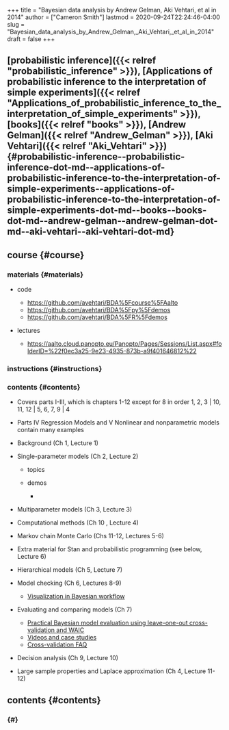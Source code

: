 +++
title = "Bayesian data analysis by Andrew Gelman, Aki Vehtari, et al in 2014"
author = ["Cameron Smith"]
lastmod = 2020-09-24T22:24:46-04:00
slug = "Bayesian_data_analysis_by_Andrew_Gelman,_Aki_Vehtari,_et_al_in_2014"
draft = false
+++

## [probabilistic inference]({{< relref "probabilistic_inference" >}}), [Applications of probabilistic inference to the interpretation of simple experiments]({{< relref "Applications_of_probabilistic_inference_to_the_interpretation_of_simple_experiments" >}}), [books]({{< relref "books" >}}), [Andrew Gelman]({{< relref "Andrew_Gelman" >}}), [Aki Vehtari]({{< relref "Aki_Vehtari" >}}) {#probabilistic-inference--probabilistic-inference-dot-md--applications-of-probabilistic-inference-to-the-interpretation-of-simple-experiments--applications-of-probabilistic-inference-to-the-interpretation-of-simple-experiments-dot-md--books--books-dot-md--andrew-gelman--andrew-gelman-dot-md--aki-vehtari--aki-vehtari-dot-md}


## course {#course}


### materials {#materials}

<!--list-separator-->

-  code

    <!--list-separator-->

    -  <https://github.com/avehtari/BDA%5Fcourse%5FAalto>

    <!--list-separator-->

    -  <https://github.com/avehtari/BDA%5Fpy%5Fdemos>

    <!--list-separator-->

    -  <https://github.com/avehtari/BDA%5FR%5Fdemos>

<!--list-separator-->

-  lectures

    <!--list-separator-->

    -  <https://aalto.cloud.panopto.eu/Panopto/Pages/Sessions/List.aspx#folderID=%22f0ec3a25-9e23-4935-873b-a9f401646812%22>


### instructions {#instructions}


### contents {#contents}

<!--list-separator-->

-  Covers parts I-III, which is chapters 1-12 except for 8 in order 1, 2, 3 | 10, 11, 12 | 5, 6, 7, 9 | 4

<!--list-separator-->

-  Parts IV Regression Models and V Nonlinear and nonparametric models contain many examples

<!--list-separator-->

-  Background (Ch 1, Lecture 1)

<!--list-separator-->

-  Single-parameter models (Ch 2, Lecture 2)

    <!--list-separator-->

    -  topics

    <!--list-separator-->

    -  demos

        <!--list-separator-->

        -

<!--list-separator-->

-  Multiparameter models (Ch 3, Lecture 3)

<!--list-separator-->

-  Computational methods (Ch 10 , Lecture 4)

<!--list-separator-->

-  Markov chain Monte Carlo (Chs 11-12, Lectures 5-6)

<!--list-separator-->

-  Extra material for Stan and probabilistic programming (see below, Lecture 6)

<!--list-separator-->

-  Hierarchical models (Ch 5, Lecture 7)

<!--list-separator-->

-  Model checking (Ch 6, Lectures 8-9)

    <!--list-separator-->

    -  [Visualization in Bayesian workflow](https://doi.org/10.1111/rssa.12378)

<!--list-separator-->

-  Evaluating and comparing models (Ch 7)

    <!--list-separator-->

    -  [Practical Bayesian model evaluation using leave-one-out cross-validation and WAIC](http://link.springer.com/article/10.1007/s11222-016-9696-4)

    <!--list-separator-->

    -  [Videos and case studies](https://avehtari.github.io/modelselection/)

    <!--list-separator-->

    -  [Cross-validation FAQ](https://avehtari.github.io/modelselection/CV-FAQ.html)

<!--list-separator-->

-  Decision analysis (Ch 9, Lecture 10)

<!--list-separator-->

-  Large sample properties and Laplace approximation (Ch 4, Lecture 11-12)


## contents {#contents}


###  {#}
